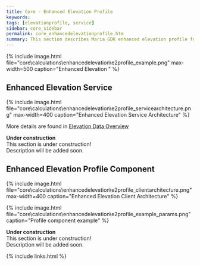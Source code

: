 ```yaml
---
title: Core - Enhanced Elevation Profile
keywords: 
tags: [elevationprofile, service]
sidebar: core_sidebar
permalink: core_enhancedelevationprofile.htm
summary: This section describes Maria GDK enhanced elevation profile functionality. 
---
```


{% include image.html file="core\calculations\enhancedelevation\e2profile_example.png" max-width=500 caption="Enhanced Elevation " %}

## Enhanced Elevation Service

{% include image.html file="core\calculations\enhancedelevation\e2profile_servicearchitecture.png" max-width=400 caption="Enhanced Elevation Service Architecture" %}

More details are found in [Elevation Data Overview](elevationdata.html)

<div class="alert alert-danger" role="alert"> <i class="fa fa-exclamation-circle  fa-2x"></i>
<b>Under construction</b><br>
This section is under construction!<br>
Description will be added soon.
</div>

## Enhanced Elevation Profile Component

{% include image.html file="core\calculations\enhancedelevation\e2profile_clientarchitecture.png" max-width=400 caption="Enhanced Elevation Client Architecture" %}


{% include image.html file="core\calculations\enhancedelevation\e2profile_example_params.png" caption="Profile component example" %}

<div class="alert alert-danger" role="alert"> <i class="fa fa-exclamation-circle  fa-2x"></i>
<b>Under construction</b><br>
This section is under construction!<br>
Description will be added soon.
</div>


{% include links.html %}